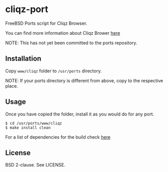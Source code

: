 cliqz-port
================

FreeBSD Ports script for Cliqz Browser.

You can find more information about Cliqz Brower [here][1]

NOTE: This has not yet been committed to the ports repository.

Installation
------------

Copy `www/cliqz` folder to `/usr/ports` directory.

NOTE: If your ports directory is different from above, copy to the respective
place.

Usage
-----

Once you have copied the folder, install it as you would do for any port.

`$ cd /usr/ports/www/cliqz`<br>
`$ make install clean`

For a list of dependencies for the build check [here][2]

License
-------

BSD 2-clause. See LICENSE.

[1]: http://cliqz.com/
[2]: https://github.com/cliqz-oss/browser-f/
